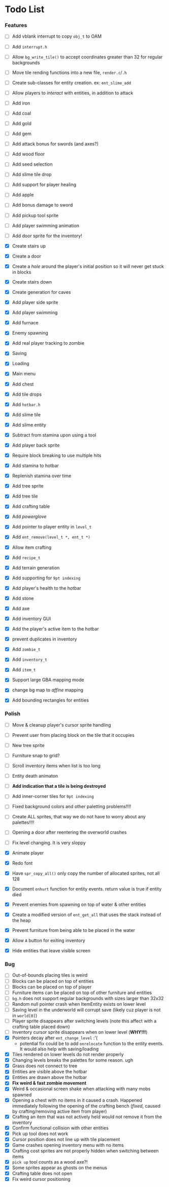 # Todo List


### Features
- [ ] Add vblank interrupt to copy `obj_t` to OAM
- [ ] Add `interrupt.h`
- [ ] Allow `bg_write_tile()` to accept coordinates greater than 32 for regular backgrounds
- [ ] Move tile rending functions into a new file, `render.c`/`.h`
- [ ] Create sub-classes for entity creation. ex: `ent_slime_add`
- [ ] Allow players to *interact* with entities, in addition to attack
- [ ] Add iron
- [ ] Add coal
- [ ] Add gold
- [ ] Add gem
- [ ] Add attack bonus for swords (and axes?)
- [ ] Add wood floor
- [ ] Add seed selection
- [ ] Add slime tile drop
- [ ] Add support for player healing
- [ ] Add apple
- [ ] Add bonus damage to sword
- [ ] Add pickup tool sprite
- [ ] Add player swimming animation
- [ ] Add door sprite for the inventory!
- [x] Create stairs up
- [x] Create a door
- [x] Create a *hole* around the player's initial position so it will never get stuck in blocks
- [x] Create stairs down
- [x] Create generation for caves
- [x] Add player side sprite
- [x] Add player swimming
- [x] Add furnace
- [x] Enemy spawning
- [x] Add real player tracking to zombie
- [x] Saving
- [x] Loading
- [x] Main menu
- [x] Add chest
- [x] Add tile drops
- [x] Add `hotbar.h`
- [x] Add slime tile
- [x] Add slime entity
- [x] Subtract from stamina upon using a tool
- [x] Add player back sprite
- [x] Require block breaking to use multiple hits
- [x] Add stamina to hotbar
- [x] Replenish stamina over time
- [x] Add tree sprite
- [x] Add tree tile
- [x] Add crafting table
- [x] Add *powerglove*
- [x] Add pointer to player entity in `level_t`
- [x] Add `ent_remove(level_t *, ent_t *)`
- [x] Allow item crafting
- [x] Add `recipe_t`
- [x] Add terrain generation
- [x] Add supporting for `9pt indexing`
- [x] Add player's health to the hotbar
- [x] Add stone
- [x] Add axe
- [x] Add inventory GUI
- [x] Add the player's active item to the hotbar
- [x] prevent duplicates in inventory
- [x] Add `zombie_t`
- [x] Add `inventory_t`
- [x] Add `item_t`
- [x] Support large GBA mapping mode
- [x] change bg map to *affine* mapping
- [x] Add bounding rectangles for entities


### Polish
- [ ] Move & cleanup player's cursor sprite handling
- [ ] Prevent user from placing block on the tile that it occupies
- [ ] New tree sprite
- [ ] Furniture snap to grid?
- [ ] Scroll inventory items when list is too long
- [ ] Entity death animaton
- [ ] **Add indication that a tile is being destroyed**
- [ ] Add inner-corner tiles for `9pt indexing`
- [ ] Fixed background colors and other paletting problems!!!!
- [ ] Create ALL sprites, that way we do not have to worry about any palettes!!!!
- [ ] Opening a door after reentering the overworld crashes
- [ ] Fix level changing. It is very sloppy
- [x] Animate player
- [x] Redo font
- [x] Have `spr_copy_all()` only copy the number of allocated sprites, not all 128
- [x] Document `onhurt` function for entity events. return value is true if entity died
- [x] Prevent enemies from spawning on top of water & other entities
- [x] Create a modified version of `ent_get_all` that uses the stack instead of the heap
- [x] Prevent furniture from being able to be placed in the water
- [x] Allow `A` button for exiting inventory
- [x] Hide entities that leave visible screen


### Bug
- [ ] Out-of-bounds placing tiles is weird
- [ ] Blocks can be placed on top of entities
- [ ] Blocks can be placed on top of player
- [ ] Furniture items can be placed on top of other furniture and entities
- [ ] `bg.h` does not support regular backgrounds with sizes larger than 32x32
- [ ] Random null pointer crash when ItemEntity exists on lower level
- [ ] Saving level in the underworld will corrupt save (likely cuz player is not in `world[0]`)
- [ ] Player sprite disappears after switching levels (note this affect with a crafting table placed down)
- [ ] Inventory cursor sprite disappears when on lower level (**WHY!!!**)
- [x] Pointers decay after `ent_change_level` :'(
    - potential fix could be to add `onrelocate` function to the entity events. It would also help with saving/loading
- [x] Tiles rendered on lower levels do not render properly
- [x] Changing levels breaks the palettes for some reason. ugh
- [x] Grass does not connect to tree
- [x] Entities are visible above the hotbar
- [x] Entities are drawn above the hotbar
- [x] **Fix weird & fast zombie movement**
- [x] Weird & occasional screen shake when attacking with many mobs spawned
- [x] Opening a chest with no items in it caused a crash. Happened immediately following the opening of the crafting bench (*fixed*, caused by crafting/removing active item from player)
- [x] Crafting an item that was not actively held would not remove it from the inventory
- [x] Confirm functional collision with other entities
- [x] Pick up tool does not work
- [x] Cursor position does not line up with tile placement
- [x] Game crashes opening inventory menu with no items
- [x] Crafting cost sprites are not properly hidden when switching between items
- [x] `pick up` tool counts as a wood axe?!
- [x] Some sprites appear as ghosts on the menus
- [x] Crafting table does not open
- [x] Fix weird cursor positioning